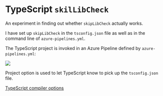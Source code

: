 # TypeScript `skilLibCheck`

An experiment in finding out whether `skipLibCheck` actually works.

I have set up `skipLibCheck` in the `tsconfig.json` file as well as in the command line of `azure-pipelines.yml`.

The TypeScript project is invoked in an Azure Pipeline defined by `azure-pipelines.yml`:

[
  ![](https://dev.azure.com/tomashubelbauer/ts-skip-lib-check/_apis/build/status/ts-skip-lib-check-CI?branchName=master)
](https://dev.azure.com/tomashubelbauer/ts-skip-lib-check/_build/latest?definitionId=11?branchName=master)

Project option is used to let TypeScript know to pick up the `tsconfig.json` file.

[TypeScript compiler options](https://www.typescriptlang.org/docs/handbook/compiler-options.html)
